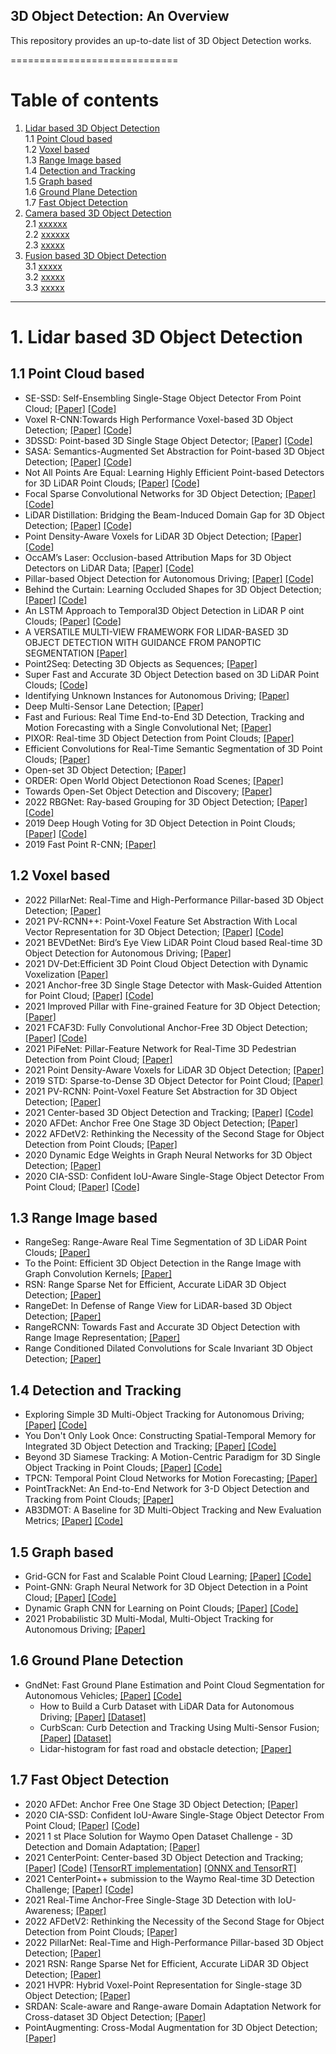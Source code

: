 ## 3D Object Detection: An Overview
This repository provides an up-to-date list of 3D Object Detection works. 
 
=============================
# Table of contents
1. [Lidar based 3D Object Detection](#1)  
    1.1 [Point Cloud based](#1.1)  
    1.2 [Voxel based](#1.2)  
    1.3 [Range Image based](#1.3)  
    1.4 [Detection and Tracking](#1.4)  
    1.5 [Graph based](#1.5)  
    1.6 [Ground Plane Detection](#1.6)  
    1.7 [Fast Object Detection](#1.7)  
2. [Camera based 3D Object Detection](#2)  
	2.1 [xxxxxx](#2.1)  
	2.2  [xxxxxx](#2.2)  
	2.3  [xxxxx](#2.3)   
3. [Fusion based 3D Object Detection](#3)  
	3.1 [xxxxx](#3.1)  
	3.2 [xxxxx](#3.2)  
	3.3 [xxxxx](#3.3)  


----------------------------------
# 1. Lidar based 3D Object Detection <a name="1"></a>  
## 1.1 Point Cloud based<a name="1.1"></a>
  - SE-SSD: Self-Ensembling Single-Stage Object Detector From Point Cloud; [[Paper]](https://arxiv.org/pdf/2104.09804.pdf) [[Code]](https://github.com/Vegeta2020/SE-SSD) 
  - Voxel R-CNN:Towards High Performance Voxel-based 3D Object Detection; [[Paper]](https://arxiv.org/pdf/2012.15712.pdf) [[Code]](https://github.com/djiajunustc/Voxel-R-CNN)
  - 3DSSD: Point-based 3D Single Stage Object Detector; [[Paper]](https://arxiv.org/pdf/2002.10187.pdf) [[Code]](https://github.com/dvlab-research/3DSSD)
  - SASA: Semantics-Augmented Set Abstraction for Point-based 3D Object Detection; [[Paper]](https://arxiv.org/pdf/2201.01976.pdf) [[Code]]( https://github.com/blakechen97/SASA)
  -  Not All Points Are Equal: Learning Highly Efficient Point-based Detectors for 3D LiDAR Point Clouds; [[Paper]](https://arxiv.org/pdf/2203.11139.pdf) [[Code]](https://github.com/yifanzhang713/IA-SSD)
  - Focal Sparse Convolutional Networks for 3D Object Detection; [[Paper]](https://arxiv.org/pdf/2204.12463) [[Code]](https://github.com/dvlab-research/FocalsConv)
  - LiDAR Distillation: Bridging the Beam-Induced Domain Gap for 3D Object Detection; [[Paper]](https://arxiv.org/pdf/2203.14956.pdf) [[Code]](https://github.com/weiyithu/LiDAR-Distillation)
  - Point Density-Aware Voxels for LiDAR 3D Object Detection; [[Paper]](https://arxiv.org/pdf/2203.05662.pdf) [[Code]](https://github.com/TRAILab/PDV)
  - OccAM’s Laser: Occlusion-based Attribution Maps for 3D Object Detectors on LiDAR Data; [[Paper]](https://arxiv.org/pdf/2203.05662.pdf) [[Code]](https://github.com/dschinagl/occam)
  - Pillar-based Object Detection for Autonomous Driving; [[Paper]](https://arxiv.org/pdf/2007.10323.pdf) [[Code]](https://github.com/WangYueFt/pillar-od) 
  - Behind the Curtain: Learning Occluded Shapes for 3D Object Detection; [[Paper]](https://arxiv.org/pdf/2112.02205.pdf) [[Code]](https://github.com/Xharlie/BtcDet) 
  - An LSTM Approach to Temporal3D Object Detection in LiDAR P oint Clouds; [[Paper]](https://arxiv.org/pdf/2007.12392.pdf) [[Code]](https://github.com/google-research/google-research/tree/master/tf3d) 
  - A VERSATILE MULTI-VIEW FRAMEWORK FOR LIDAR-BASED 3D OBJECT DETECTION WITH GUIDANCE FROM PANOPTIC SEGMENTATION [[Paper]](https://arxiv.org/pdf/2203.02133.pdf) 
  - Point2Seq: Detecting 3D Objects as Sequences; [[Paper]](https://arxiv.org/pdf/2203.13394.pdf) 
  - Super Fast and Accurate 3D Object Detection based on 3D LiDAR Point Clouds; [[Code]](https://github.com/maudzung/SFA3D) 
  - Identifying Unknown Instances for Autonomous Driving; [[Paper]](https://arxiv.org/pdf/1910.11296.pdf) 
  - Deep Multi-Sensor Lane Detection; [[Paper]](https://arxiv.org/pdf/1905.01555.pdf) 
  - Fast and Furious: Real Time End-to-End 3D Detection, Tracking and Motion Forecasting with a Single Convolutional Net; [[Paper]](https://arxiv.org/pdf/2012.12395.pdf) 
  - PIXOR: Real-time 3D Object Detection from Point Clouds; [[Paper]](https://arxiv.org/pdf/1902.06326.pdf) 
  - Efficient Convolutions for Real-Time Semantic Segmentation of 3D Point Clouds; [[Paper]](https://www.cs.toronto.edu/~urtasun/publications/zhang_etal_3dv18.pdf) 
  - Open-set 3D Object Detection; [[Paper]](https://arxiv.org/pdf/2112.01135.pdf) 
  - ORDER: Open World Object Detectionon Road Scenes; [[Paper]](https://ml4ad.github.io/files/papers2021/ORDER:%20Open%20World%20Object%20Detection%20on%20Road%20Scenes.pdf) 
  - Towards Open-Set Object Detection and Discovery; [[Paper]](https://arxiv.org/pdf/2204.05604.pdf) 
  - 2022 RBGNet: Ray-based Grouping for 3D Object Detection; [[Paper]](https://arxiv.org/pdf/2204.02251.pdf) [[Code]](https://github.com/Haiyang-W/RBGNet) 
  - 2019 Deep Hough Voting for 3D Object Detection in Point Clouds; [[Paper]](https://arxiv.org/pdf/1904.09664.pdf) [[Code]](https://github.com/facebookresearch/votenet) 
  - 2019 Fast Point R-CNN; [[Paper]](https://arxiv.org/pdf/1908.02990.pdf)
  

## 1.2 Voxel based<a name="1.2"></a>    
  - 2022 PillarNet: Real-Time and High-Performance Pillar-based 3D Object Detection; [[Paper]](https://arxiv.org/pdf/2205.07403.pdf)  
  - 2021 PV-RCNN++: Point-Voxel Feature Set Abstraction With Local Vector Representation for 3D Object Detection; [[Paper]](https://arxiv.org/pdf/2102.00463.pdf) [[Code]](https://github.com/open-mmlab/OpenPCDet)  
  - 2021 BEVDetNet: Bird’s Eye View LiDAR Point Cloud based Real-time 3D Object Detection for Autonomous Driving; [[Paper]](https://arxiv.org/pdf/2104.10780.pdf)   
  - 2021 DV-Det:Efficient 3D Point Cloud Object Detection with Dynamic Voxelization [[Paper]](https://arxiv.org/pdf/2107.12707.pdf)  
  - 2021 Anchor-free 3D Single Stage Detector with Mask-Guided Attention for Point Cloud; [[Paper]](https://arxiv.org/pdf/2108.03634.pdf) [[Code]]( https://github.com/jialeli1/MGAF-3DSSD) 
  - 2021 Improved Pillar with Fine-grained Feature for 3D Object Detection; [[Paper]](https://arxiv.org/pdf/2110.06049.pdf)  
  - 2021 FCAF3D: Fully Convolutional Anchor-Free 3D Object Detection; [[Paper]](https://arxiv.org/pdf/2112.00322.pdf) [[Code]]( https://github.com/samsunglabs/fcaf3d)  
  - 2021 PiFeNet: Pillar-Feature Network for Real-Time 3D Pedestrian Detection from Point Cloud; [[Paper]](https://arxiv.org/abs/2112.15458) 
  - 2021 Point Density-Aware Voxels for LiDAR 3D Object Detection; [[Paper]](https://arxiv.org/pdf/2203.05662.pdf) 
  - 2019 STD: Sparse-to-Dense 3D Object Detector for Point Cloud; [[Paper]](https://arxiv.org/pdf/1907.10471.pdf) 
  - 2021 PV-RCNN: Point-Voxel Feature Set Abstraction for 3D Object Detection; [[Paper]](https://arxiv.org/pdf/1912.13192.pdf) 
  - 2021 Center-based 3D Object Detection and Tracking; [[Paper]](https://arxiv.org/pdf/2006.11275.pdf) [[Code]](https://github.com/tianweiy/CenterPoint) 
  - 2020 AFDet: Anchor Free One Stage 3D Object Detection; [[Paper]](https://arxiv.org/pdf/2006.12671.pdf) 
  - 2022 AFDetV2: Rethinking the Necessity of the Second Stage for Object Detection from Point Clouds; [[Paper]](https://www.aaai.org/AAAI22Papers/AAAI-3350.HuY.pdf) 
  - 2020 Dynamic Edge Weights in Graph Neural Networks for 3D Object Detection; [[Paper]](https://arxiv.org/pdf/2009.08253.pdf)  
  - 2020 CIA-SSD: Confident IoU-Aware Single-Stage Object Detector From Point Cloud; [[Paper]](https://arxiv.org/pdf/2012.03015.pdf) [[Code]](https://github.com/Vegeta2020/CIA-SSD) 

## 1.3 Range Image based<a name="1.3"></a>  
  - RangeSeg: Range-Aware Real Time Segmentation of 3D LiDAR Point Clouds; [[Paper]](https://arxiv.org/pdf/2205.01570.pdf)  
  - To the Point: Efficient 3D Object Detection in the Range Image with Graph Convolution Kernels; [[Paper]](https://arxiv.org/pdf/2106.13381.pdf) 
  - RSN: Range Sparse Net for Efficient, Accurate LiDAR 3D Object Detection; [[Paper]](https://arxiv.org/pdf/2106.13365.pdf) 
  - RangeDet: In Defense of Range View for LiDAR-based 3D Object Detection; [[Paper]](https://arxiv.org/pdf/2106.13365.pdf) 
  - RangeRCNN: Towards Fast and Accurate 3D Object Detection with Range Image Representation; [[Paper]](https://arxiv.org/pdf/2009.00206.pdf) 
  - Range Conditioned Dilated Convolutions for Scale Invariant 3D Object Detection; [[Paper]](https://arxiv.org/pdf/2204.06577.pdf) 

## 1.4 Detection and Tracking<a name="1.4"></a>    
  - Exploring Simple 3D Multi-Object Tracking for Autonomous Driving; [[Paper]](https://arxiv.org/pdf/2108.10312.pdf) [[Code]](https://github.com/qcraftai/simtrack)
  - You Don't Only Look Once: Constructing Spatial-Temporal Memory for Integrated 3D Object Detection and Tracking;  [[Paper]](https://openaccess.thecvf.com/content/ICCV2021/papers/Sun_You_Dont_Only_Look_Once_Constructing_Spatial-Temporal_Memory_for_Integrated_ICCV_2021_paper.pdf) [[Code]](https://github.com/zju3dv/UDOLO)
  - Beyond 3D Siamese Tracking: A Motion-Centric Paradigm for 3D Single Object Tracking in Point Clouds; [[Paper]](https://arxiv.org/pdf/2203.01730.pdf) [[Code]](https://github.com/Ghostish/Open3DSOT)
  - TPCN: Temporal Point Cloud Networks for Motion Forecasting; [[Paper]](https://arxiv.org/pdf/2103.03067.pdf)
  - PointTrackNet: An End-to-End Network for 3-D Object Detection and Tracking from Point Clouds; [[Paper]](https://arxiv.org/pdf/2002.11559.pdf) 
  - AB3DMOT: A Baseline for 3D Multi-Object Tracking and New Evaluation Metrics; [[Paper]](https://arxiv.org/pdf/2008.08063.pdf) [[Code]](https://www.xinshuoweng.com/projects/AB3DMOT/)  


 ## 1.5 Graph based<a name="1.5"></a>  
  - Grid-GCN for Fast and Scalable Point Cloud Learning; [[Paper]](https://arxiv.org/pdf/1912.02984.pdf) [[Code]](https://github.com/Xharlie/Grid-GCN)
  - Point-GNN: Graph Neural Network for 3D Object Detection in a Point Cloud; [[Paper]](https://arxiv.org/pdf/2003.01251v1.pdf) [[Code]](https://github.com/WeijingShi/Point-GNN)
  - Dynamic Graph CNN for Learning on Point Clouds; [[Paper]](https://arxiv.org/pdf/1801.07829.pdf) [[Code]](https://github.com/WangYueFt/dgcnn)  
  - 2021 Probabilistic 3D Multi-Modal, Multi-Object Tracking for Autonomous Driving; [[Paper]](https://arxiv.org/pdf/2012.13755.pdf)

## 1.6 Ground Plane Detection<a name="1.6"></a>  
- GndNet: Fast Ground Plane Estimation and Point Cloud Segmentation for Autonomous Vehicles; [[Paper]](https://hal.inria.fr/hal-02927350/document) [[Code]](https://github.com/anshulpaigwar/GndNet)
  - How to Build a Curb Dataset with LiDAR Data for Autonomous Driving; [[Paper]](https://arxiv.org/pdf/2110.03968.pdf) [[Dataset]](https://download.mindspore.cn/)
  - CurbScan: Curb Detection and Tracking Using Multi-Sensor Fusion; [[Paper]](https://arxiv.org/pdf/2010.04837.pdf) [[Dataset]](https://download.mindspore.cn/)
  - Lidar-histogram for fast road and obstacle detection; [[Paper]](https://ieeexplore.ieee.org/document/7989159)

## 1.7 Fast Object Detection<a name="1.7"></a>   
- 2020 AFDet: Anchor Free One Stage 3D Object Detection; [[Paper]](https://arxiv.org/pdf/2006.12671.pdf)  
- 2020 CIA-SSD: Confident IoU-Aware Single-Stage Object Detector From Point Cloud; [[Paper]](https://arxiv.org/pdf/2012.03015.pdf) [[Code]](https://github.com/Vegeta2020/CIA-SSD) 
- 2021 1 st Place Solution for Waymo Open Dataset Challenge - 3D Detection and Domain Adaptation; [[Paper]](https://arxiv.org/pdf/2006.15505.pdf) 
- 2021 CenterPoint: Center-based 3D Object Detection and Tracking; [[Paper]](https://arxiv.org/pdf/2006.11275.pdf)  [[Code]](https://github.com/tianweiy/CenterPoint/tree/master) [[TensorRT implementation]](https://github.com/Abraham423/CenterPoint) [[ONNX and TensorRT]](https://github.com/CarkusL/CenterPoint) 
- 2021 CenterPoint++ submission to the Waymo Real-time 3D Detection Challenge; [[Paper]](https://drive.google.com/file/d/1wG1zPc2PyWgBIC-dLSFbxzeZ3FhA708_/view) [[Code]](https://github.com/tianweiy/CenterPoint/tree/new_release) 
- 2021 Real-Time Anchor-Free Single-Stage 3D Detection with IoU-Awareness; [[Paper]](https://arxiv.org/pdf/2107.14342.pdf)   
- 2022 AFDetV2: Rethinking the Necessity of the Second Stage for Object Detection from Point Clouds; [[Paper]](https://www.aaai.org/AAAI22Papers/AAAI-3350.HuY.pdf) 
- 2022 PillarNet: Real-Time and High-Performance Pillar-based 3D Object Detection; [[Paper]](https://arxiv.org/pdf/2205.07403.pdf)  
- 2021 RSN: Range Sparse Net for Efficient, Accurate LiDAR 3D Object Detection; [[Paper]](https://openaccess.thecvf.com/content/CVPR2021/papers/Sun_RSN_Range_Sparse_Net_for_Efficient_Accurate_LiDAR_3D_Object_CVPR_2021_paper.pdf)  
- 2021 HVPR: Hybrid Voxel-Point Representation for Single-stage 3D Object Detection; [[Paper]](https://openaccess.thecvf.com/content/CVPR2021/papers/Noh_HVPR_Hybrid_Voxel-Point_Representation_for_Single-Stage_3D_Object_Detection_CVPR_2021_paper.pdf)
- SRDAN: Scale-aware and Range-aware Domain Adaptation Network for Cross-dataset 3D Object Detection; [[Paper]](https://openaccess.thecvf.com/content/CVPR2021/papers/Zhang_SRDAN_Scale-Aware_and_Range-Aware_Domain_Adaptation_Network_for_Cross-Dataset_3D_CVPR_2021_paper.pdf)
- PointAugmenting: Cross-Modal Augmentation for 3D Object Detection; [[Paper]](https://openaccess.thecvf.com/content/CVPR2021/papers/Wang_PointAugmenting_Cross-Modal_Augmentation_for_3D_Object_Detection_CVPR_2021_paper.pdf)


